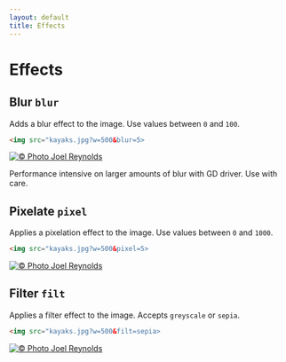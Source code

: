 ```yaml
---
layout: default
title: Effects
---
```


# Effects

## Blur `blur`

Adds a blur effect to the image. Use values between `0` and `100`.

~~~ html
<img src="kayaks.jpg?w=500&blur=5>
~~~

[![© Photo Joel Reynolds](https://glide.herokuapp.com/0.3/kayaks.jpg?w=500&blur=5)](https://glide.herokuapp.com/0.3/kayaks.jpg?w=500&blur=5)

<p class="message-notice">Performance intensive on larger amounts of blur with GD driver. Use with care.</p>

## Pixelate `pixel`

Applies a pixelation effect to the image. Use values between `0` and `1000`.

~~~ html
<img src="kayaks.jpg?w=500&pixel=5>
~~~

[![© Photo Joel Reynolds](https://glide.herokuapp.com/0.3/kayaks.jpg?w=500&pixel=5)](https://glide.herokuapp.com/0.3/kayaks.jpg?w=500&pixel=5)

## Filter `filt`

Applies a filter effect to the image. Accepts `greyscale` or `sepia`.

~~~ html
<img src="kayaks.jpg?w=500&filt=sepia>
~~~

[![© Photo Joel Reynolds](https://glide.herokuapp.com/0.3/kayaks.jpg?w=500&filt=sepia)](https://glide.herokuapp.com/0.3/kayaks.jpg?w=500&filt=sepia)